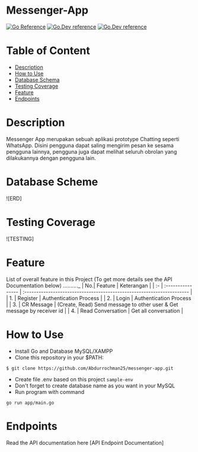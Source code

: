 # Messenger-App
[![Go Reference](https://pkg.go.dev/badge/golang.org/x/example.svg)](https://pkg.go.dev/golang.org/x/example)
[![Go.Dev reference](https://img.shields.io/badge/gorm-reference-blue?logo=go&logoColor=white)](https://pkg.go.dev/gorm.io/gorm?tab=doc)
[![Go.Dev reference](https://img.shields.io/badge/echo-reference-blue?logo=go&logoColor=white)](https://github.com/labstack/echo)

# Table of Content
- [Description](#description)
- [How to Use](#how-to-use)
- [Database Schema](#database-schema)
- [Testing Coverage]($testing-coverage)
- [Feature](#feature)
- [Endpoints](#endpoints)

# Description
Messenger App merupakan sebuah aplikasi prototype Chatting seperti WhatsApp. Disini pengguna dapat saling mengirim pesan ke sesama pengguna lainnya, pengguna juga dapat melihat seluruh obrolan yang dilakukannya dengan pengguna lain.

# Database Scheme
![ERD]

# Testing Coverage
![TESTING]

# Feature 
List of overall feature in this Project (To get more details see the API Documentation below)
 _._._._._._._._._._._
| No.| Feature           | Keterangan                                                             |
| :- | :---------------- | :--------------------------------------------------------------------- |
| 1. | Register          | Authentication Process                                                 |
| 2. | Login             | Authentication Process                                                 |
| 3. | CR Message        | (Create, Read) Send message to other user & Get message by receiver id |
| 4. | Read Conversation | Get all conversation                                                   |

# How to Use
- Install Go and Database MySQL/XAMPP
- Clone this repository in your $PATH:
```
$ git clone https://github.com/Abdurrochman25/messenger-app.git
```
- Create file .env based on this project 
``
sample-env
``
- Don't forget to create database name as you want in your MySQL
- Run program with command
```
go run app/main.go
```

# Endpoints
Read the API documentation here [API Endpoint Documentation]
